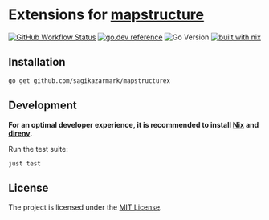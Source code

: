 # Extensions for [mapstructure](https://github.com/mitchellh/mapstructure)

[![GitHub Workflow Status](https://img.shields.io/github/actions/workflow/status/sagikazarmark/mapstructurex/ci.yaml?style=flat-square)](https://github.com/sagikazarmark/mapstructurex/actions/workflows/ci.yaml)
[![go.dev reference](https://img.shields.io/badge/go.dev-reference-007d9c?logo=go&logoColor=white&style=flat-square)](https://pkg.go.dev/mod/github.com/sagikazarmark/mapstructurex)
![Go Version](https://img.shields.io/badge/go%20version-%3E=1.21-61CFDD.svg?style=flat-square)
[![built with nix](https://img.shields.io/badge/builtwith-nix-7d81f7?style=flat-square)](https://builtwithnix.org)

## Installation

```shell
go get github.com/sagikazarmark/mapstructurex
```

## Development

**For an optimal developer experience, it is recommended to install [Nix](https://nixos.org/download.html) and [direnv](https://direnv.net/docs/installation.html).**

Run the test suite:

```shell
just test
```

## License

The project is licensed under the [MIT License](LICENSE).
